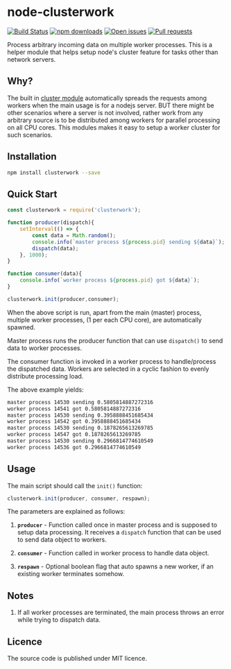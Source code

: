 # node-clusterwork

[![Build Status](https://travis-ci.org/codebysd/node-clusterwork.svg?branch=master)](https://travis-ci.org/codebysd/node-clusterwork)
[![npm downloads](https://img.shields.io/npm/dt/clusterwork.svg)](https://www.npmjs.com/package/clusterwork)
[![Open issues](https://img.shields.io/github/issues/codebysd/node-clusterwork.svg)](https://github.com/codebysd/node-clusterwork/issues)
[![Pull requests](https://img.shields.io/github/issues-pr/codebysd/node-clusterwork.svg)]()

Process arbitrary incoming data on multiple worker processes. This is a helper module that helps setup node's cluster feature for tasks other than network servers.

## Why?
The built in [cluster module](https://nodejs.org/api/cluster.html#cluster_how_it_works) automatically spreads the requests among workers when the main usage is for a nodejs server. BUT there might be other scenarios where a server is not involved, rather work from any arbitrary source is to be distributed among workers for parallel processing on all CPU cores. This modules makes it easy to setup a worker cluster for such scenarios. 

## Installation

```bash
npm install clusterwork --save
```

## Quick Start

```javascript
const clusterwork = require('clusterwork');

function producer(dispatch){
    setInterval(() => {
        const data = Math.random(); 
        console.info(`master process ${process.pid} sending ${data}`);
        dispatch(data);
    }, 1000);
}

function consumer(data){
    console.info(`worker process ${process.pid} got ${data}`);
}

clusterwork.init(producer,consumer);
```

When the above script is run, apart from the main (master) process, multiple worker processes, (1 per each CPU core), are automatically spawned. 

Master process runs the producer function that can use `dispatch()` to send data to worker processes. 

The consumer function is invoked in a worker process to handle/process the dispatched data. Workers are selected in a cyclic fashion to evenly distribute processing load.

The above example yields:

```bash
master process 14530 sending 0.5805814887272316
worker process 14541 got 0.5805814887272316
master process 14530 sending 0.3958888451685434
worker process 14542 got 0.3958888451685434
master process 14530 sending 0.1878265613269785
worker process 14547 got 0.1878265613269785
master process 14530 sending 0.2966814774610549
worker process 14536 got 0.2966814774610549
```

## Usage

The main script should call the `init()` function:

```javascript
clusterwork.init(producer, consumer, respawn);
```
The parameters are explained as follows:

1. **`producer`** - Function called once in master process and is supposed to setup data processing. It receives a `dispatch` function that can be used to send data object to workers.

2. **`consumer`** - Function called in worker process to handle data object.

3. **`respawn`** - Optional boolean flag that auto spawns a new worker, if an existing worker terminates somehow.

## Notes

1. If all worker processes are terminated, the main process throws an error while trying to dispatch data.

## Licence

The source code is published under MIT licence.
